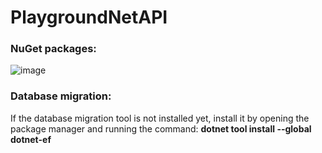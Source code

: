 # PlaygroundNetAPI

### NuGet packages:
![image](https://user-images.githubusercontent.com/8555390/233827379-32c602b3-6523-4433-a0b7-bd96d6bb63b1.png)

### Database migration:
If the database migration tool is not installed yet, install it by opening the package manager and running the command:
__dotnet tool install --global dotnet-ef__
